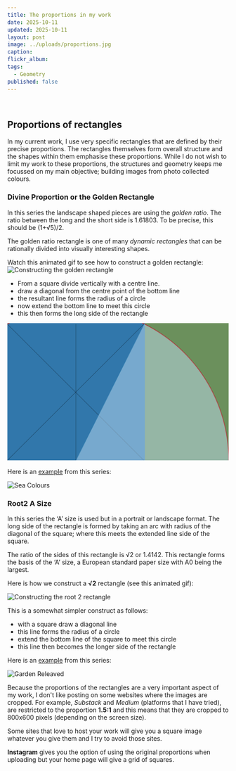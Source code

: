 ```yaml
---
title: The proportions in my work
date: 2025-10-11
updated: 2025-10-11
layout: post
image: ../uploads/proportions.jpg
caption:
flickr_album:
tags:
  - Geometry
published: false
---
```

![]()
## Proportions of rectangles

In my current work, I use very specific rectangles that are defined by their precise proportions. The rectangles themselves form overall structure and the shapes within them emphasise these proportions. While I do not wish to limit my work to these proportions, the structures and geometry keeps me focussed on my main objective; building images from photo collected colours.
### Divine Proportion or the Golden Rectangle

In this series the landscape shaped pieces are using the _golden ratio_. The ratio between the long and the short side is 1.61803. To be precise, this should be (1+√5)/2.

The golden ratio rectangle is one of many _dynamic rectangles_ that can be rationally divided into visually interesting shapes.

<!--more-->

Watch this animated gif to see how to  construct a golden rectangle:
![Constructing the golden rectangle](../uploads/golden.gif)

- From a square divide vertically with a centre line.
- draw a diagonal from the centre point of the bottom line
- the resultant line forms the radius of a circle
- now extend the bottom line to meet this circle
- this then forms the long side of the rectangle

![Showing the construction lines](../uploads/goldenrectangle.jpg)

Here is an [example](https://www.chrisjennings.net/portfolio/sea-colours/) from this series:

![Sea Colours](https://live.staticflickr.com/65535/52395930564_e93c7cb684_h_d.jpg)


### Root2 A Size

In this series the ‘A’ size is used but in a portrait or landscape format. The long side of the rectangle is formed by taking an arc with radius of the diagonal of the square; where this meets the extended line side of the square.

The ratio of the sides of this rectangle is √2 or 1.4142. This rectangle forms the basis of the ‘A’ size, a European standard paper size with A0 being the largest.

Here is how we construct a **√2** rectangle (see this animated gif):

![Constructing the root 2 rectangle](../uploads/root2.gif)

This is a somewhat simpler construct as follows:
- with a square draw a diagonal line
- this line forms the radius of a circle
- extend the bottom line of the square to meet this circle
- this line then becomes the longer side of the rectangle


Here is an [example](https://www.chrisjennings.net/portfolio/garden-releaved/) from this series:

![Garden Releaved](https://live.staticflickr.com/65535/52893326117_284c3ec446_h_d.jpg)

Because the proportions of the rectangles are a very important aspect of my work, I don't like posting on some websites where the images are cropped.
For example, *Substack* and *Medium* (platforms that I have tried), are restricted to the proportion **1.5:1** and this means that they are cropped to 800x600 pixels (depending on the screen size).

Some sites that love to host your work will give you a square image whatever you give them and I try to avoid those sites. 

**Instagram** gives you the option of using the original proportions when uploading but your home page will give a grid of squares.



